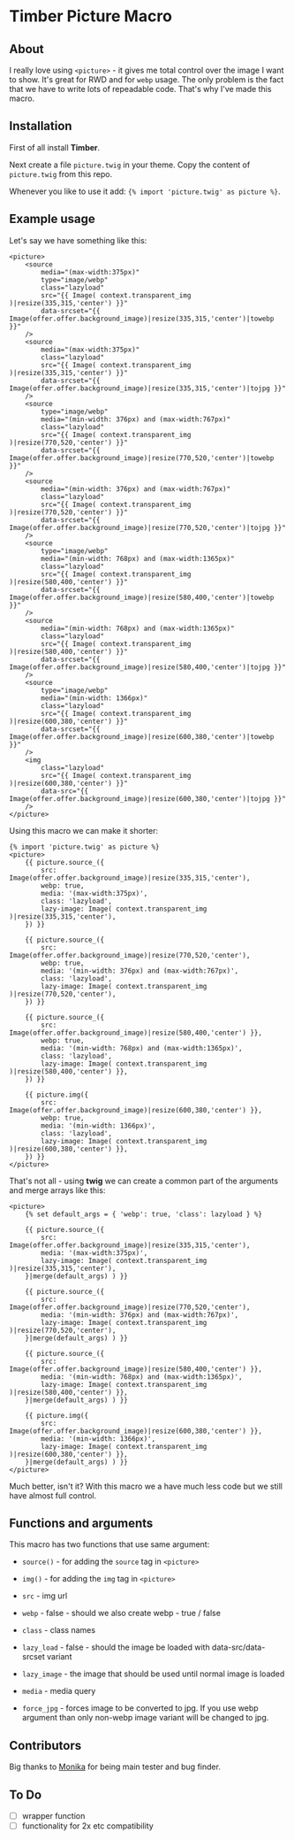 # Timber Picture Macro

## About
I really love using `<picture>` - it gives me total control over the image I want to show. It's great for RWD and for `webp` usage. The only problem is the fact that we have to write lots of repeadable code. That's why I've made this macro.

## Installation
First of all install **Timber**.

Next create a file `picture.twig` in your theme. Copy the content of `picture.twig` from this repo.

Whenever you like to use it add: `{% import 'picture.twig' as picture %}`.

## Example usage
Let's say we have something like this:
```twig
<picture>
    <source
        media="(max-width:375px)"
        type="image/webp"
        class="lazyload"
        src="{{ Image( context.transparent_img )|resize(335,315,'center') }}"
        data-srcset="{{ Image(offer.offer.background_image)|resize(335,315,'center')|towebp }}"
    />
    <source
        media="(max-width:375px)"
        class="lazyload"
        src="{{ Image( context.transparent_img )|resize(335,315,'center') }}"
        data-srcset="{{ Image(offer.offer.background_image)|resize(335,315,'center')|tojpg }}"
    />
    <source
        type="image/webp"
        media="(min-width: 376px) and (max-width:767px)"
        class="lazyload"
        src="{{ Image( context.transparent_img )|resize(770,520,'center') }}"
        data-srcset="{{ Image(offer.offer.background_image)|resize(770,520,'center')|towebp }}"
    />
    <source
        media="(min-width: 376px) and (max-width:767px)"
        class="lazyload"
        src="{{ Image( context.transparent_img )|resize(770,520,'center') }}"
        data-srcset="{{ Image(offer.offer.background_image)|resize(770,520,'center')|tojpg }}"
    />
    <source
        type="image/webp"
        media="(min-width: 768px) and (max-width:1365px)"
        class="lazyload"
        src="{{ Image( context.transparent_img )|resize(580,400,'center') }}"
        data-srcset="{{ Image(offer.offer.background_image)|resize(580,400,'center')|towebp }}"
    />
    <source
        media="(min-width: 768px) and (max-width:1365px)"
        class="lazyload"
        src="{{ Image( context.transparent_img )|resize(580,400,'center') }}"
        data-srcset="{{ Image(offer.offer.background_image)|resize(580,400,'center')|tojpg }}"
    />
    <source
        type="image/webp"
        media="(min-width: 1366px)"
        class="lazyload"
        src="{{ Image( context.transparent_img )|resize(600,380,'center') }}"
        data-srcset="{{ Image(offer.offer.background_image)|resize(600,380,'center')|towebp }}"
    />
    <img
        class="lazyload"
        src="{{ Image( context.transparent_img )|resize(600,380,'center') }}"
        data-src="{{ Image(offer.offer.background_image)|resize(600,380,'center')|tojpg }}"
    />
</picture>
```

Using this macro we can make it shorter:
```twig
{% import 'picture.twig' as picture %}
<picture>
    {{ picture.source_({
        src: Image(offer.offer.background_image)|resize(335,315,'center'),
        webp: true,
        media: '(max-width:375px)',
        class: 'lazyload',
        lazy-image: Image( context.transparent_img )|resize(335,315,'center'),
    }) }}

    {{ picture.source_({
        src: Image(offer.offer.background_image)|resize(770,520,'center'),
        webp: true,
        media: '(min-width: 376px) and (max-width:767px)',
        class: 'lazyload',
        lazy-image: Image( context.transparent_img )|resize(770,520,'center'),
    }) }}

    {{ picture.source_({
        src: Image(offer.offer.background_image)|resize(580,400,'center') }},
        webp: true,
        media: '(min-width: 768px) and (max-width:1365px)',
        class: 'lazyload',
        lazy-image: Image( context.transparent_img )|resize(580,400,'center') }},
    }) }}

    {{ picture.img({
        src: Image(offer.offer.background_image)|resize(600,380,'center') }},
        webp: true,
        media: '(min-width: 1366px)',
        class: 'lazyload',
        lazy-image: Image( context.transparent_img )|resize(600,380,'center') }},
    }) }}
</picture>
```

That's not all - using **twig** we can create a common part of the arguments and merge arrays like this:
```twig
<picture>
    {% set default_args = { 'webp': true, 'class': lazyload } %}

    {{ picture.source_({
        src: Image(offer.offer.background_image)|resize(335,315,'center'),
        media: '(max-width:375px)',
        lazy-image: Image( context.transparent_img )|resize(335,315,'center'),
    }|merge(default_args) ) }}

    {{ picture.source_({
        src: Image(offer.offer.background_image)|resize(770,520,'center'),
        media: '(min-width: 376px) and (max-width:767px)',
        lazy-image: Image( context.transparent_img )|resize(770,520,'center'),
    }|merge(default_args) ) }}

    {{ picture.source_({
        src: Image(offer.offer.background_image)|resize(580,400,'center') }},
        media: '(min-width: 768px) and (max-width:1365px)',
        lazy-image: Image( context.transparent_img )|resize(580,400,'center') }},
    }|merge(default_args) ) }}

    {{ picture.img({
        src: Image(offer.offer.background_image)|resize(600,380,'center') }},
        media: '(min-width: 1366px)',
        lazy-image: Image( context.transparent_img )|resize(600,380,'center') }},
    }|merge(default_args) ) }}
</picture>
```

Much better, isn't it? With this macro we a have much less code but we still have almost full control.

## Functions and arguments
This macro has two functions that use same argument:
- `source()` - for adding the `source` tag in `<picture>`
- `img()` - for adding the `img` tag in `<picture>`

- `src` - img url
- `webp` - false - should we also create webp - true / false
- `class` - class names
- `lazy_load` - false - should the image be loaded with data-src/data-srcset variant
- `lazy_image` - the image that should be used until normal image is loaded
- `media` - media query
- `force_jpg` - forces image to be converted to jpg. If you use webp argument than only non-webp image variant will be changed to jpg.

## Contributors
Big thanks to [Monika](https://github.com/Montette) for being main tester and bug finder.

## To Do
- [ ] wrapper function
- [ ] functionality for 2x etc compatibility
